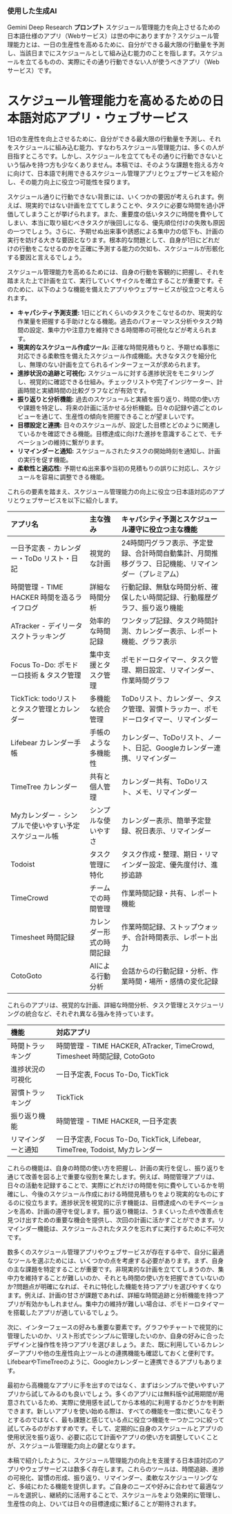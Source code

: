 ### 使用した生成AI
Gemini Deep Research
__プロンプト__
スケジュール管理能力を向上させるための日本語仕様のアプリ（Webサービス）は世の中にありますか？スケジュール管理能力とは、一日の生産性を高めるために、自分ができる最大限の行動量を予測し、当該日までにスケジュールとして組み込む能力のことを指します。スケジュールを立てるものの、実際にその通り行動できない人が使うべきアプリ（Webサービス）です。

# スケジュール管理能力を高めるための日本語対応アプリ・ウェブサービス

1日の生産性を向上させるために、自分ができる最大限の行動量を予測し、それをスケジュールに組み込む能力、すなわちスケジュール管理能力は、多くの人が目指すところです。しかし、スケジュールを立ててもその通りに行動できないという悩みを持つ方も少なくありません。本稿では、そのような課題を抱える方々に向けて、日本語で利用できるスケジュール管理アプリとウェブサービスを紹介し、その能力向上に役立つ可能性を探ります。  

スケジュール通りに行動できない背景には、いくつかの要因が考えられます。例えば、現実的ではない計画を立ててしまうことや、タスクに必要な時間を過小評価してしまうことが挙げられます。また、重要度の低いタスクに時間を費やしてしまい、本当に取り組むべきタスクが後回しになる、優先順位付けの失敗も原因の一つでしょう。さらに、予期せぬ出来事や誘惑による集中力の低下も、計画の実行を妨げる大きな要因となります。根本的な問題として、自身が1日にどれだけの行動をこなせるのかを正確に予測する能力の欠如も、スケジュールが形骸化する要因と言えるでしょう。

スケジュール管理能力を高めるためには、自身の行動を客観的に把握し、それを踏まえた上で計画を立て、実行していくサイクルを確立することが重要です。そのために、以下のような機能を備えたアプリやウェブサービスが役立つと考えられます。

*   **キャパシティ予測支援:** 1日にどれくらいのタスクをこなせるのか、現実的な作業量を把握する手助けとなる機能。過去のパフォーマンス分析やタスク時間の設定、集中力や注意力を維持できる時間帯の可視化などが考えられます。
*   **現実的なスケジュール作成ツール:** 正確な時間見積もりと、予期せぬ事態に対応できる柔軟性を備えたスケジュール作成機能。大きなタスクを細分化し、無理のない計画を立てられるインターフェースが求められます。
*   **進捗状況の追跡と可視化:** スケジュールに対する進捗状況をモニタリングし、視覚的に確認できる仕組み。チェックリストや完了インジケーター、計画時間と実績時間の比較グラフなどが有効です。
*   **振り返りと分析機能:** 過去のスケジュールと実績を振り返り、時間の使い方や課題を特定し、将来の計画に活かせる分析機能。日々の記録や週ごとのレビューを通じて、生産性の傾向を把握できることが望ましいです。
*   **目標設定と連携:** 日々のスケジュールが、設定した目標とどのように関連しているかを確認できる機能。目標達成に向けた進捗を意識することで、モチベーションの維持に繋がります。
*   **リマインダーと通知:** スケジュールされたタスクの開始時刻を通知し、計画の実行を促す機能。
*   **柔軟性と適応性:** 予期せぬ出来事や当初の見積もりの誤りに対応し、スケジュールを容易に調整できる機能。

これらの要素を踏まえ、スケジュール管理能力の向上に役立つ日本語対応のアプリとウェブサービスを以下に紹介します。

| アプリ名 | 主な強み | キャパシティ予測とスケジュール遵守に役立つ主な機能 |
| :--- |:--- | :--- |
| 一日予定表 - カレンダー・ToDo リスト・日記 | 視覚的な計画 | 24時間円グラフ表示、予定登録、合計時間自動集計、月間推移グラフ、日記機能、リマインダー（プレミアム） |
| 時間管理 - TIME HACKER 時間を造るライフログ | 詳細な時間分析 | 行動記録、無駄な時間分析、確保したい時間記録、行動履歴グラフ、振り返り機能 |
| ATracker - デイリータスクトラッキング | 効率的な時間記録 | ワンタップ記録、タスク時間計測、カレンダー表示、レポート機能、グラフ表示 |
| Focus To-Do: ポモドーロ技術 & タスク管理 | 集中支援とタスク管理 | ポモドーロタイマー、タスク管理、期日設定、リマインダー、作業時間グラフ |
| TickTick: todoリストとタスク管理とカレンダー | 多機能な統合管理 | ToDoリスト、カレンダー、タスク管理、習慣トラッカー、ポモドーロタイマー、リマインダー |
| Lifebear カレンダー手帳 | 手帳のような多機能性 | カレンダー、ToDoリスト、ノート、日記、Googleカレンダー連携、リマインダー |
| TimeTree カレンダー | 共有と個人管理 | カレンダー共有、ToDoリスト、メモ、リマインダー |
| Myカレンダー - シンプルで使いやすい予定スケジュール帳 | シンプルな使いやすさ | カレンダー表示、簡単予定登録、祝日表示、リマインダー |
| Todoist | タスク管理に特化 | タスク作成・整理、期日・リマインダー設定、優先度付け、進捗追跡 |
| TimeCrowd | チームでの時間管理 | 作業時間記録・共有、レポート機能 |
| Timesheet 時間記録 | カレンダー形式の時間記録 | 作業時間記録、ストップウォッチ、合計時間表示、レポート出力 |
| CotoGoto | AIによる行動分析 | 会話からの行動記録・分析、作業時間・場所・感情の変化記録 |

これらのアプリは、視覚的な計画、詳細な時間分析、タスク管理とスケジューリングの統合など、それぞれ異なる強みを持っています。

| 機能 | 対応アプリ |
| :--- | :--- |
| 時間トラッキング | 時間管理 - TIME HACKER, ATracker, TimeCrowd, Timesheet 時間記録, CotoGoto |
| 進捗状況の可視化 | 一日予定表, Focus To-Do, TickTick |
| 習慣トラッキング | TickTick |
| 振り返り機能 | 時間管理 - TIME HACKER, 一日予定表 |
| リマインダーと通知 | 一日予定表, Focus To-Do, TickTick, Lifebear, TimeTree, Todoist, Myカレンダー |

これらの機能は、自身の時間の使い方を把握し、計画の実行を促し、振り返りを通じて改善を図る上で重要な役割を果たします。例えば、時間管理アプリは、日々の活動を記録することで、実際にどれだけの時間を何に費やしているかを明確にし、今後のスケジュール作成における時間見積もりをより現実的なものにするのに役立ちます。進捗状況を視覚的に示す機能は、目標達成へのモチベーションを高め、計画の遵守を促します。振り返り機能は、うまくいった点や改善点を見つけ出すための重要な機会を提供し、次回の計画に活かすことができます。リマインダー機能は、スケジュールされたタスクを忘れずに実行するために不可欠です。

数多くのスケジュール管理アプリやウェブサービスが存在する中で、自分に最適なツールを選ぶためには、いくつかの点を考慮する必要があります。まず、自身の主な課題を特定することが重要です。非現実的な計画を立ててしまうのか、集中力を維持することが難しいのか、それとも時間の使い方を把握できていないのか?問題点が明確になれば、それに特化した機能を持つアプリを選びやすくなります。例えば、計画の甘さが課題であれば、詳細な時間追跡と分析機能を持つアプリが有効かもしれません。集中力の維持が難しい場合は、ポモドーロタイマーを搭載したアプリが適しているでしょう。

次に、インターフェースの好みも重要な要素です。グラフやチャートで視覚的に管理したいのか、リスト形式でシンプルに管理したいのか、自身の好みに合ったデザインと操作性を持つアプリを選びましょう。また、既に利用しているカレンダーアプリや他の生産性向上ツールとの連携機能も確認しておくと便利です。LifebearやTimeTreeのように、Googleカレンダーと連携できるアプリもあります。

最初から高機能なアプリに手を出すのではなく、まずはシンプルで使いやすいアプリから試してみるのも良いでしょう。多くのアプリには無料版や試用期間が用意されているため、実際に使用感を試してから本格的に利用するかどうかを判断できます。新しいアプリを使い始める際は、すべての機能を一度に使いこなそうとするのではなく、最も課題と感じている点に役立つ機能を一つか二つに絞って試してみるのがおすすめです。そして、定期的に自身のスケジュールとアプリの使用状況を振り返り、必要に応じて計画やアプリの使い方を調整していくことが、スケジュール管理能力向上の鍵となります。

本稿で紹介したように、スケジュール管理能力の向上を支援する日本語対応のアプリやウェブサービスは数多く存在します。これらのツールは、時間追跡、進捗の可視化、習慣の形成、振り返り、リマインダー、柔軟なスケジューリングなど、多岐にわたる機能を提供します。ご自身のニーズや好みに合わせて最適なツールを選択し、継続的に活用することで、スケジュールをより効果的に管理し、生産性の向上、ひいては日々の目標達成に繋げることが期待されます。
